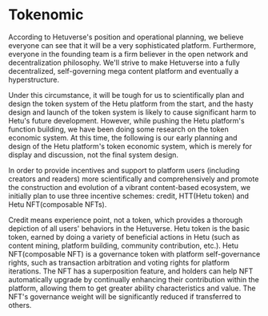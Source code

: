 # Tokenomic

According to Hetuverse's position and operational planning, we believe everyone can see that it will be a very sophisticated platform. Furthermore, everyone in the founding team is a firm believer in the open network and decentralization philosophy. We'll strive to make Hetuverse into a fully decentralized, self-governing mega content platform and eventually a hyperstructure.

Under this circumstance, it will be tough for us to scientifically plan and design the token system of the Hetu platform from the start, and the hasty design and launch of the token system is likely to cause significant harm to Hetu's future development. However, while pushing the Hetu platform's function building, we have been doing some research on the token economic system. At this time, the following is our early planning and design of the Hetu platform's token economic system, which is merely for display and discussion, not the final system design.

&#x20;In order to provide incentives and support to platform users (including creators and readers) more scientifically and comprehensively and promote the construction and evolution of a vibrant content-based ecosystem, we initially plan to use three incentive schemes: credit, HTT(Hetu token) and Hetu NFT(composable NFTs).

Credit means experience point, not a token, which provides a thorough depiction of all users' behaviors in the Hetuverse. Hetu token is the basic token, earned by doing a variety of beneficial actions in Hetu (such as content mining, platform building, community contribution, etc.). Hetu NFT(composable NFT) is a governance token with platform self-governance rights, such as transaction arbitration and voting rights for platform iterations. The NFT has a superposition feature, and holders can help NFT automatically upgrade by continually enhancing their contribution within the platform, allowing them to get greater ability characteristics and value. The NFT's governance weight will be significantly reduced if transferred to others.
